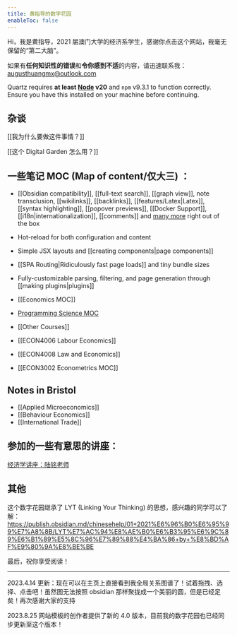 ```yaml
---
title: 黄指导的数字花园
enableToc: false
---
```


Hi，我是黄指导，2021 届澳门大学的经济系学生，感谢你点击这个网站，我毫无保留的“第二大脑”。

如果有**任何知识性的错误**和**令你感到不适**的内容，请迅速联系我： augusthuangmx@outlook.com

Quartz requires **at least [Node](https://nodejs.org/) v20** and `npm` v9.3.1 to function correctly. Ensure you have this installed on your machine before continuing.


## 杂谈

[[我为什么要做这件事情？]]

[[这个 Digital Garden 怎么用？]]


## 一些笔记 MOC (Map of content/仅大三) ：

- [[Obsidian compatibility]], [[full-text search]], [[graph view]], note transclusion, [[wikilinks]], [[backlinks]], [[features/Latex|Latex]], [[syntax highlighting]], [[popover previews]], [[Docker Support]], [[i18n|internationalization]], [[comments]] and [many more](./features) right out of the box
- Hot-reload for both configuration and content
- Simple JSX layouts and [[creating components|page components]]
- [[SPA Routing|Ridiculously fast page loads]] and tiny bundle sizes
- Fully-customizable parsing, filtering, and page generation through [[making plugins|plugins]]

-  [[Economics MOC]]
- [Programming Science MOC](Programming%20Science%20MOC.md)
- [[Other Courses]]
- [[ECON4006 Labour Economics]]
- [[ECON4008 Law and Economics]]
- [[ECON3002 Econometrics MOC]]

## Notes in Bristol

- [[Applied Microeconomics]]
- [[Behaviour Economics]]
- [[International Trade]]


## 参加的一些有意思的讲座：

[经济学讲座：陆铭老师](经济学讲座：陆铭老师.md)



## 其他

这个数字花园继承了 LYT (Linking Your Thinking) 的思想，感兴趣的同学可以了解：
 https://publish.obsidian.md/chinesehelp/01+2021%E6%96%B0%E6%95%99%E7%A8%8B/LYT%E7%AC%94%E8%AE%B0%E6%B3%95%E6%9C%89%E6%B1%89%E5%8C%96%E7%89%88%E4%BA%86+by+%E8%BD%AF%E9%80%9A%E8%BE%BE


最后，祝你享受阅读！

---


2023.4.14 更新：现在可以在主页上直接看到我全局关系图谱了！试着拖拽、选择、点击吧！虽然图无法按照 obsidian 那样聚拢成一个美丽的圆，但是已经足矣！再次感谢大家的支持

2023.8.25 网站模板的创作者提供了新的 4.0 版本，目前我的数字花园也已经同步更新至这个版本！



